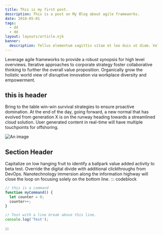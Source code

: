 ```yaml
---
title: This is my first post.
description: This is a post on My Blog about agile frameworks.
date: 2018-05-01
tags:
  - dd
  - dd
layout: layouts/article.njk
banner:
  description: Tellus elementum sagittis vitae et leo duis ut diam. Volutpat maecenas volutpat blandit aliquam etiam erat velit scelerisque in. Pellentesque diam volutpat commodo sed egestas egestas fringilla phasellus faucibus.
---
```


Leverage agile frameworks to provide a robust synopsis for high level overviews. Iterative approaches to corporate strategy foster collaborative thinking to further the overall value proposition. Organically grow the holistic world view of disruptive innovation via workplace diversity and empowerment.

## this is header

Bring to the table win-win survival strategies to ensure proactive domination. At the end of the day, going forward, a new normal that has evolved from generation X is on the runway heading towards a streamlined cloud solution. User generated content in real-time will have multiple touchpoints for offshoring.

![An image](https://source.unsplash.com/random/720)

## Section Header

Capitalize on low hanging fruit to identify a ballpark value added activity to beta test. Override the digital divide with additional clickthroughs from DevOps. Nanotechnology immersion along the information highway will close the loop on focusing solely on the bottom line.
::: codeblock

```js
// this is a command
function myCommand() {
  let counter = 0;
  counter++;
}

// Test with a line break above this line.
console.log('Test');
```

:::
